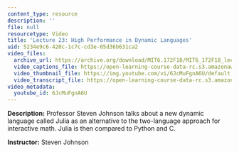 ```yaml
---
content_type: resource
description: ''
file: null
resourcetype: Video
title: 'Lecture 23: High Performance in Dynamic Languages'
uid: 5234e9c6-420c-1c7c-cd3e-05d36b631ca2
video_files:
  archive_url: https://archive.org/download/MIT6.172F18/MIT6_172F18_lecture_23_300k.mp4
  video_captions_file: https://open-learning-course-data-rc.s3.amazonaws.com/6-172-performance-engineering-of-software-systems-fall-2018/7ea5ddf37ea456e693643758e5d227a9_6JcMuFgnA6U.vtt
  video_thumbnail_file: https://img.youtube.com/vi/6JcMuFgnA6U/default.jpg
  video_transcript_file: https://open-learning-course-data-rc.s3.amazonaws.com/6-172-performance-engineering-of-software-systems-fall-2018/89f1081130ba65fd4f6c6a4e8b2c4f04_6JcMuFgnA6U.pdf
video_metadata:
  youtube_id: 6JcMuFgnA6U
---
```


**Description:** Professor Steven Johnson talks about a new dynamic language called Julia as an alternative to the two-language approach for interactive math. Julia is then compared to Python and C. 

**Instructor:** Steven Johnson